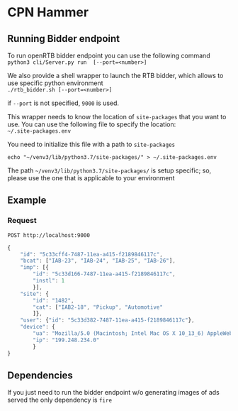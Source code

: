 # CPN Hammer

## Running Bidder endpoint

To run openRTB bidder endpoint you can use the following command <br>
`python3 cli/Server.py run  [--port=<number>]`

We also provide a shell wrapper to launch the RTB bidder, which allows to use specific python environment<br>
`./rtb_bidder.sh [--port=<number>]`

if `--port` is not specified, `9000` is used.

This wrapper needs to know the location of `site-packages` that you want to use.  You can use the following file to specify
the location:<br>
`~/.site-packages.env`

You need to initialize this file with a path to `site-packages`<br>

`echo "~/venv3/lib/python3.7/site-packages/" > ~/.site-packages.env`

The path `~/venv3/lib/python3.7/site-packages/` is setup specific; so, please use the one that is applicable to your environment

## Example
### Request
`POST http://localhost:9000` <br>
```javascript
{
    "id": "5c33cff4-7487-11ea-a415-f2189846117c", 
    "bcat": ["IAB-23", "IAB-24", "IAB-25", "IAB-26"], 
    "imp": [{
        "id": "5c33d166-7487-11ea-a415-f2189846117c", 
        "instl": 1
        }], 
    "site": {
        "id": "1482", 
        "cat": ["IAB2-18", "Pickup", "Automotive"
        ]}, 
    "user": {"id": "5c33d382-7487-11ea-a415-f2189846117c"}, 
    "device": {
        "ua": "Mozilla/5.0 (Macintosh; Intel Mac OS X 10_13_6) AppleWebKit/537.36 (KHTML, like Gecko) Chrome/80.0.3987.162 Safari/537.36", 
        "ip": "199.248.234.0"
        }
}
```

## Dependencies
If you just need to run the bidder endpoint w/o generating images of ads served the only dependency is `fire`

